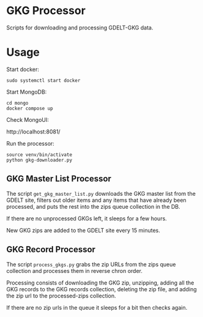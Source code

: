 # GKG Processor
Scripts for downloading and processing GDELT-GKG data.

# Usage
Start docker:

```sudo systemctl start docker```

Start MongoDB:

```
cd mongo
docker compose up
```

Check MongoUI:

http://localhost:8081/

Run the processor:

```
source venv/bin/activate
python gkg-downloader.py
```

## GKG Master List Processor

The script `get_gkg_master_list.py` downloads the GKG master list from the GDELT site, filters out older items and any items that have already been processed, and puts the rest into the zips queue collection in the DB.

If there are no unprocessed GKGs left, it sleeps for a few hours.

New GKG zips are added to the GDELT site every 15 minutes.


## GKG Record Processor

The script `process_gkgs.py` grabs the zip URLs from the zips queue collection and processes them in reverse chron order.

Processing consists of downloading the GKG zip, unzipping,
adding all the GKG records to the GKG records collection, deleting the zip file, and adding the zip url to the processed-zips collection.

If there are no zip urls in the queue it sleeps for a bit then checks again.


